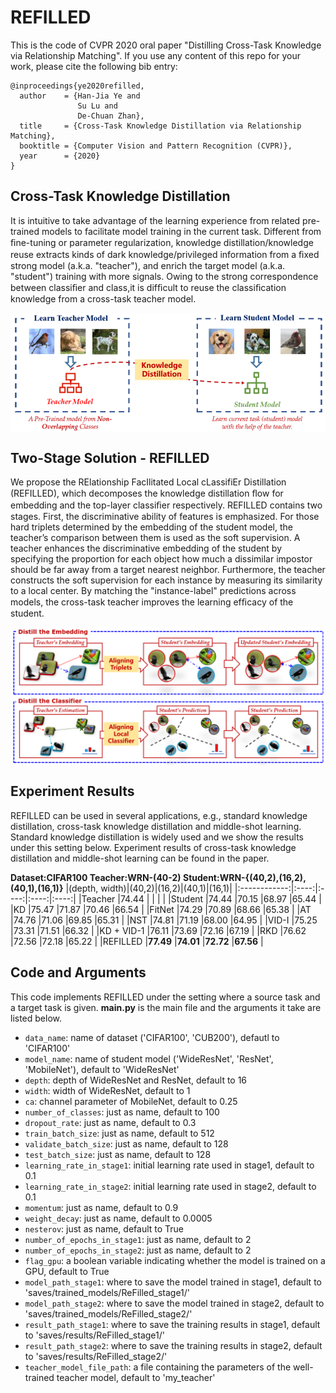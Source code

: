 # REFILLED
This is the code of CVPR 2020 oral paper "Distilling Cross-Task Knowledge via Relationship Matching". If you use any content of this repo for your work, please cite the following bib entry:

    @inproceedings{ye2020refilled,
      author    = {Han-Jia Ye and
                   Su Lu and
                   De-Chuan Zhan},
      title     = {Cross-Task Knowledge Distillation via Relationship Matching},
      booktitle = {Computer Vision and Pattern Recognition (CVPR)},
      year      = {2020}
    }
    
## Cross-Task Knowledge Distillation
It is intuitive to take advantage of the learning experience from related pre-trained models to facilitate model training in the current task. Different from ﬁne-tuning or parameter regularization, knowledge distillation/knowledge reuse extracts kinds of dark knowledge/privileged information from a ﬁxed strong model (a.k.a. "teacher"), and enrich the target model (a.k.a. "student") training with more signals. Owing to the strong correspondence between classiﬁer and class,it is difﬁcult to reuse the classiﬁcation knowledge from a cross-task teacher model.

<img src='figures/setting.png' width='520' div align=center>

## Two-Stage Solution - REFILLED
We propose the RElationship FacIlitated Local cLassifiEr Distillation (REFILLED), which decomposes the knowledge distillation ﬂow for embedding and the top-layer classiﬁer respectively. REFILLED contains two stages. First, the discriminative ability of features is emphasized. For those hard triplets determined by the embedding of the student model, the teacher’s comparison between them is used as the soft supervision. A teacher enhances the discriminative embedding of the student by specifying the proportion for each object how much a dissimilar impostor should be far away from a target nearest neighbor. Furthermore, the teacher constructs the soft supervision for each instance by measuring its similarity to a local center. By matching the "instance-label" predictions across models, the cross-task teacher improves the learning efﬁcacy of the student.

<img src='figures/two_stage.png' width='800' div align=center>

## Experiment Results
REFILLED can be used in several applications, e.g., standard knowledge distillation, cross-task knowledge distillation and middle-shot learning. Standard knowledge distillation is widely used and we show the results under this setting below. Experiment results of cross-task knowledge distillation and middle-shot learning can be found in the paper.

**Dataset:CIFAR100 Teacher:WRN-(40-2) Student:WRN-{(40,2),(16,2),(40,1),(16,1)}**
|(depth, width)|(40,2)|(16,2)|(40,1)|(16,1)|
|:------------:|:----:|:----:|:----:|:----:|
|Teacher       |74.44      |      |      |      |
|Student       |74.44      |70.15      |68.97      |65.44      |
|KD            |75.47      |71.87      |70.46      |66.54      |
|FitNet        |74.29      |70.89      |68.66      |65.38      |
|AT            |74.76      |71.06      |69.85      |65.31      |
|NST           |74.81      |71.19      |68.00      |64.95      |
|VID-I         |75.25      |73.31      |71.51      |66.32      |
|KD + VID-1    |76.11      |73.69      |72.16      |67.19      |
|RKD           |76.62      |72.56      |72.18      |65.22      |
|REFILLED      |**77.49**      |**74.01**      |**72.72**      |**67.56**      |

## Code and Arguments
This code implements REFILLED under the setting where a source task and a target task is given. **main.py** is the main file and the arguments it take are listed below.

- `data_name`: name of dataset ('CIFAR100', 'CUB200'), defautl to 'CIFAR100'
- `model_name`: name of student model ('WideResNet', 'ResNet', 'MobileNet'), default to 'WideResNet'
- `depth`: depth of WideResNet and ResNet, default to 16
- `width`: width of WideResNet, default to 1
- `ca`: channel parameter of MobileNet, default to 0.25
- `number_of_classes`: just as name, default to 100
- `dropout_rate`: just as name, default to 0.3
- `train_batch_size`: just as name, default to 512
- `validate_batch_size`: just as name, default to 128
- `test_batch_size`: just as name, default to 128
- `learning_rate_in_stage1`: initial learning rate used in stage1, default to 0.1
- `learning_rate_in_stage2`: initial learning rate used in stage2, default to 0.1
- `momentum`: just as name, default to 0.9
- `weight_decay`: just as name, default to 0.0005
- `nesterov`: just as name, default to True
- `number_of_epochs_in_stage1`: just as name, default to 2
- `number_of_epochs_in_stage2`: just as name, default to 2
- `flag_gpu`: a boolean variable indicating whether the model is trained on a GPU, default to True
- `model_path_stage1`: where to save the model trained in stage1, default to 'saves/trained_models/ReFilled_stage1/'
- `model_path_stage2`: where to save the model trained in stage2, default to 'saves/trained_models/ReFilled_stage2/'
- `result_path_stage1`: where to save the training results in stage1, default to 'saves/results/ReFilled_stage1/'
- `result_path_stage2`: where to save the training results in stage2, default to 'saves/results/ReFilled_stage2/'
- `teacher_model_file_path`: a file containing the parameters of the well-trained teacher model, default to 'my_teacher'
